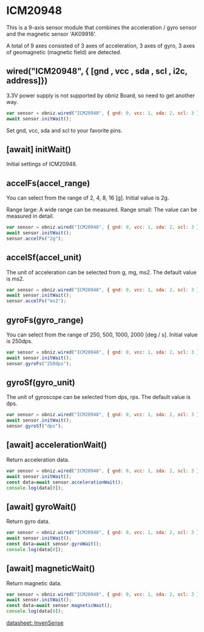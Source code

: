 # ICM20948

This is a 9-axis sensor module that combines the acceleration / gyro sensor and the magnetic sensor 'AK09916'.

A total of 9 axes consisted of 3 axes of acceleration, 3 axes of gyro, 3 axes of geomagnetic (magnetic field) are detected.


## wired("ICM20948", { [gnd , vcc , sda , scl , i2c, address]})

3.3V power supply is not supported by obniz Board, so need to get another way.

```javascript
var sensor = obniz.wired("ICM20948", { gnd: 0, vcc: 1, sda: 2, scl: 3 });
await sensor.initWait();
```

Set gnd, vcc, sda and scl to your favorite pins.


## [await] initWait()

Initial settings of ICM20948.


## accelFs(accel_range)
You can select from the range of 2, 4, 8, 16 [g].
Initial value is 2g.

Range large: A wide range can be measured.
Range small: The value can be measured in detail.

```javascript
var sensor = obniz.wired("ICM20948", { gnd: 0, vcc: 1, sda: 2, scl: 3 });
await sensor.initWait();
sensor.accelFs("2g");
```

## accelSf(accel_unit)
The unit of acceleration can be selected from g, mg, ms2. The default value is ms2.

```javascript
var sensor = obniz.wired("ICM20948", { gnd: 0, vcc: 1, sda: 2, scl: 3 });
await sensor.initWait();
sensor.accelFs("ms2");
```

## gyroFs(gyro_range)
You can select from the range of 250, 500, 1000, 2000 [deg / s].
Initial value is 250dps.

```javascript
var sensor = obniz.wired("ICM20948", { gnd: 0, vcc: 1, sda: 2, scl: 3 });
await sensor.initWait();
sensor.gyroFs("250dps");
```

## gyroSf(gyro_unit)
The unit of gyroscope can be selected from dps, rps. The default value is dps.

```javascript
var sensor = obniz.wired("ICM20948", { gnd: 0, vcc: 1, sda: 2, scl: 3 });
await sensor.initWait();
sensor.gyroSf("dps");
```

## [await] accelerationWait()

Return acceleration data.

```javascript
var sensor = obniz.wired("ICM20948", { gnd: 0, vcc: 1, sda: 2, scl: 3 });
await sensor.initWait();
const data=await sensor.accelerationWait();
console.log(data[0]);
```

## [await] gyroWait()

Return gyro data.

```javascript
var sensor = obniz.wired("ICM20948", { gnd: 0, vcc: 1, sda: 2, scl: 3 });
await sensor.initWait();
const data=await sensor.gyroWait();
console.log(data[0]);
```

## [await] magneticWait()

Return magnetic data.

```javascript
var sensor = obniz.wired("ICM20948", { gnd: 0, vcc: 1, sda: 2, scl: 3 });
await sensor.initWait();
const data=await sensor.magneticWait();
console.log(data[0]);
```

[datasheet: InvenSense](https://www.invensense.com/wp-content/uploads/2016/06/DS-000189-ICM-20948-v1.3.pdf)
